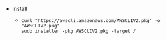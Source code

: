 - Install
	- ```shell
	  curl "https://awscli.amazonaws.com/AWSCLIV2.pkg" -o "AWSCLIV2.pkg"
	  sudo installer -pkg AWSCLIV2.pkg -target /
	  ```